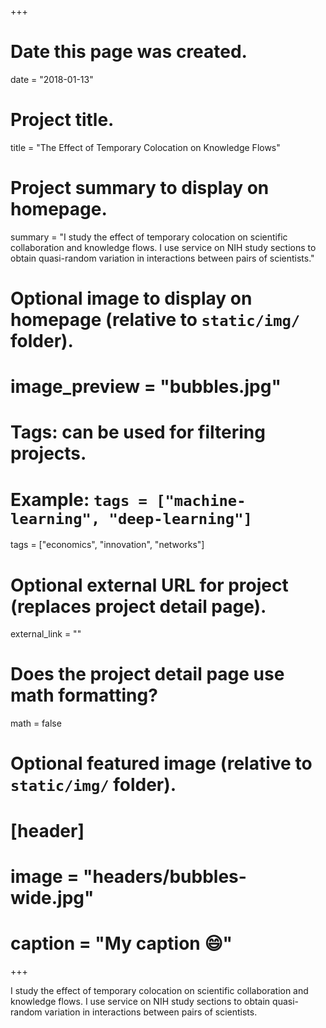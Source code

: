 +++
# Date this page was created.
date = "2018-01-13"

# Project title.
title = "The Effect of Temporary Colocation on Knowledge Flows"

# Project summary to display on homepage.
summary = "I study the effect of temporary colocation on scientific collaboration and knowledge flows. I use service on NIH study sections to obtain quasi-random variation in interactions between pairs of scientists."

# Optional image to display on homepage (relative to `static/img/` folder).
# image_preview = "bubbles.jpg"

# Tags: can be used for filtering projects.
# Example: `tags = ["machine-learning", "deep-learning"]`
tags = ["economics", "innovation", "networks"]

# Optional external URL for project (replaces project detail page).
external_link = ""

# Does the project detail page use math formatting?
math = false

# Optional featured image (relative to `static/img/` folder).
# [header]
# image = "headers/bubbles-wide.jpg"
# caption = "My caption :smile:"

+++

I study the effect of temporary colocation on scientific collaboration and knowledge flows. I use service on NIH study sections to obtain quasi-random variation in interactions between pairs of scientists.
